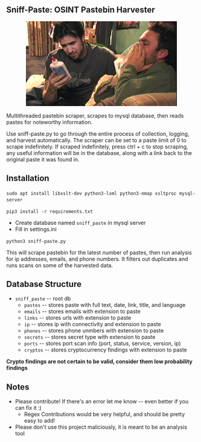## Sniff-Paste: OSINT Pastebin Harvester

<p align="center">
    <img src="res/sniff-paste-pic.jpg" width="400"></img>
</p>

Multithreaded pastebin scraper, scrapes to mysql database, then reads pastes for noteworthy information.

Use sniff-paste.py  to go through the entire process of collection, logging, and harvest automatically. The scraper can be set to a paste limit of 0 to scrape indefinitely. If scraped indefinitely, press ctrl + c to stop scraping, any useful information will be in the database, along with a link back to the original paste it was found in.


## Installation

`sudo apt install libxslt-dev python3-lxml python3-nmap xsltproc mysql-server`

`pip3 install -r requirements.txt`

 - Create database named `sniff_paste` in mysql server
 - Fill in settings.ini

`python3 sniff-paste.py`

This will scrape pastebin for the latest number of pastes, then run analysis for ip addresses, emails, and phone numbers. It filters out duplicates and runs scans on some of the harvested data.

## Database Structure 
- `sniff_paste` -- root db
	- `pastes` -- stores paste with full text, date, link, title, and language
	- `emails` -- stores emails with extension to paste
	- `links` -- stores urls with extension to paste
	- `ip` -- stores ip with connectivity and extension to paste
	- `phones` -- stores phone unmbers with extension to paste
	- `secrets` -- stores secret type with extension to paste
	- `ports` -- stores port scan info (port, status, service, version, ip)
	- `cryptos` -- stores cryptocurrency findings with extension to paste 

**Crypto findings are not certain to be valid, consider them low probability findings**


## Notes

- Please contribute! If there's an error let me know -- even better if you can fix it :)
	- Regex Contributions would be very helpful, and should be pretty easy to add!
- Please don't use this project maliciously, it is meant to be an analysis tool
